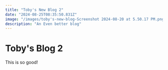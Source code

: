 ```yaml
---
title: "Toby's New Blog 2"
date: "2024-08-25T08:35:50.831Z"
image: "/images/toby's-new-blog-Screenshot 2024-08-20 at 5.50.17 PM.png"
description: "An Even better blog"
---
```


<h1>Toby's Blog 2</h1><p>This is so good!</p>
